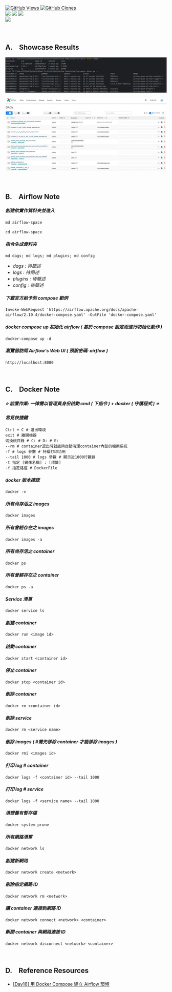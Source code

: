 <a href='https://github.com/Junwu0615/Airflow-Template'><img alt='GitHub Views' src='https://views.whatilearened.today/views/github/Junwu0615/Airflow-Template.svg'> 
<a href='https://github.com/Junwu0615/Airflow-Template'><img alt='GitHub Clones' src='https://img.shields.io/badge/dynamic/json?color=success&label=Clone&query=count_total&url=https://gist.githubusercontent.com/Junwu0615/c7cc2b44b987253f9efcf042e839837e/raw/Airflow-Template_clone.json&logo=github'> <br>
[![](https://img.shields.io/badge/Project-Apache_Airflow-blue.svg?style=plastic)](https://github.com/Junwu0615/Airflow-Template) 
[![](https://img.shields.io/badge/Language-Python_3.12.0-blue.svg?style=plastic)](https://www.python.org/)
[![](https://img.shields.io/badge/Operating_System-Windows_10-blue.svg?style=plastic)](https://www.microsoft.com/zh-tw/software-download/windows10) <br>
[![](https://img.shields.io/badge/Package-Apache_Airflow_2.10.4-green.svg?style=plastic)](https://pypi.org/project/apache-airflow/)

<br>

## A.　Showcase Results
![00.jpg](/sample/00.jpg)

![01.jpg](/sample/01.jpg)


<br>

## B.　Airflow Note
#### *創建欲實作資料夾並進入*
```commandline
md airflow-space
```
```commandline
cd airflow-space
```

#### *指令生成資料夾*
```commandline
md dags; md logs; md plugins; md config
```
- *dags : 待簡述*
- *logs : 待簡述*
- *plugins : 待簡述*
- *config : 待簡述*

#### *下載官方給予的 compose 範例*
```commandline
Invoke-WebRequest 'https://airflow.apache.org/docs/apache-airflow/2.10.4/docker-compose.yaml' -OutFile 'docker-compose.yaml'
```

#### *docker compose up 初始化 airflow ( 基於 compose 設定而進行初始化動作 )*
```commandline
docker-compose up -d
```

#### *瀏覽器訪問 Airflow's Web UI ( 預設密碼: airflow )*
```commandline
http://localhost:8080
```

<br>

## C.　Docker Note
#### *⭐ 前置作業: 一律需以管理員身份啟動 cmd ( 下指令 ) + docker ( 守護程式 ) ⭐*
#### *常見快捷鍵*
```commandline
Ctrl + C # 退出環境
exit # 離開機器
切換根目錄 # C: # D: # E:
--rm # container退出時就能夠自動清理container內部的檔案系統
-f # logs 參數 # 持續打印功用
--tail 1000 # logs 參數 # 顯示近1000行數據
-t 指定 [鏡像名稱] : [標籤]
-f 指定路徑 # DockerFile
```

#### *docker 版本確認*
```commandline
docker -v
```

#### *所有尚存活之 images*
```commandline
docker images
```

#### *所有曾經存在之 images*
```commandline
docker images -a
```

#### *所有尚存活之 container*
```commandline
docker ps
```

#### *所有曾經存在之 container*
```commandline
docker ps -a
```

#### *Service 清單*
```commandline
docker service ls
```

#### *創建 container*
```commandline
docker run <image id>
```

#### *啟動 container*
```commandline
docker start <container id>
```

#### *停止 container*
```commandline
docker stop <container id>
```

#### *刪除 container*
```commandline
docker rm <container id>
```

#### *刪除 service*
```commandline
docker rm <service name>
```

#### *刪除 images ( #需先移除 container 才能移除 images )*
```commandline
docker rmi <images id>
```

#### *打印 log # container*
```commandline
docker logs -f <container id> --tail 1000
```

#### *打印 log # service*
```commandline
docker logs -f <service name> --tail 1000
```

#### *清理舊有暫存檔*
```commandline
docker system prune
```

#### *所有網路清單*
```commandline
docker network ls
```

#### *創建新網路*
```commandline
docker network create <network>
```

#### *刪除指定網路 ID*
```
docker network rm <network>
```

#### *讓 container 連接到網路 ID*
```
docker network connect <network> <container>
```

#### *斷開 container 與網路連接 ID*
```
docker network disconnect <network> <container>
```

<br>

## D.　Reference Resources
-  [[Day16] 用 Docker Compose 建立 Airflow 環境](https://ithelp.ithome.com.tw/articles/10331507)